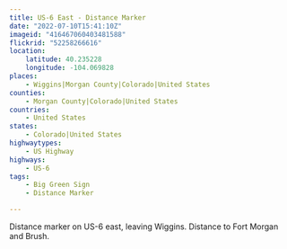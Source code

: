 ```yaml
---
title: US-6 East - Distance Marker
date: "2022-07-10T15:41:10Z"
imageid: "416467060403481588"
flickrid: "52258266616"
location:
    latitude: 40.235228
    longitude: -104.069828
places:
    - Wiggins|Morgan County|Colorado|United States
counties:
    - Morgan County|Colorado|United States
countries:
    - United States
states:
    - Colorado|United States
highwaytypes:
    - US Highway
highways:
    - US-6
tags:
    - Big Green Sign
    - Distance Marker

---
```

Distance marker on US-6 east, leaving Wiggins.  Distance to Fort Morgan and Brush.